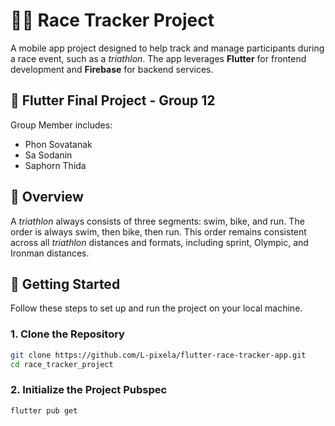 # 🏃‍♂️ Race Tracker Project

A mobile app project designed to help track and manage participants during a race event, such as a *triathlon*. The app leverages **Flutter** for frontend development and **Firebase** for backend services.

## 🤝 Flutter Final Project - Group 12
Group Member includes:
- Phon Sovatanak
- Sa Sodanin
- Saphorn Thida

## 📝 Overview
 
A *triathlon* always consists of three segments: swim, bike, and run. The order is always swim, then bike, then run. This order remains consistent across all *triathlon* distances and formats, including sprint, Olympic, and Ironman distances. 

## 🚀 Getting Started

Follow these steps to set up and run the project on your local machine.

### 1. Clone the Repository

```bash
git clone https://github.com/L-pixela/flutter-race-tracker-app.git
cd race_tracker_project
```
### 2. Initialize the Project Pubspec

```bash
flutter pub get
```
